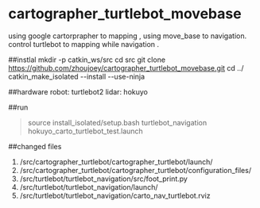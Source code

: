 # cartographer_turtlebot_movebase
using google cartorprapher to mapping , using move_base to navigation. control turtlebot to mapping while navigation . 


##instlal
    mkdir -p catkin_ws/src
    cd src
    git clone https://github.com/zhoujoey/cartographer_turtlebot_movebase.git
    cd ../
    catkin_make_isolated --install --use-ninja
    
##hardware
robot:  turtlebot2
lidar:  hokuyo 

##run
> source install_isolated/setup.bash
> turtlebot_navigation hokuyo_carto_turtlebot_test.launch
 

##changed files
1. /src/cartographer_turtlebot/cartographer_turtlebot/launch/
2. /src/cartographer_turtlebot/cartographer_turtlebot/configuration_files/
3. /src/turtlebot/turtlebot_navigation/src/foot_print.py
4. /src/turtlebot/turtlebot_navigation/launch/
5. /src/turtlebot/turtlebot_navigation/carto_nav_turtlebot.rviz
